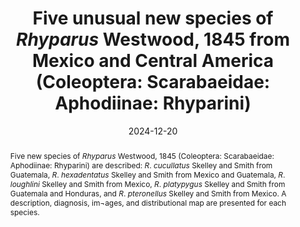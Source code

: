 ---
title: 'Five unusual new species of <i>Rhyparus</i> Westwood, 1845 from Mexico and Central America (Coleoptera: Scarabaeidae: Aphodiinae: Rhyparini)'
date: '2024-12-20'
doi: ''
journal: Insecta Mundi
issue: '1091'
pagination: '1–19'
zoobank: 'urn:lsid:zoobank.org:pub:D5B7D848-4BC0-4719-A8EA-086DD57232B6'

authors:
  - first_name: 'Paul E.'
    last_name: 'Skelley'
    affiliation: 'Florida State Collection of Arthropods, Florida Department of Agriculture and Consumer Services, P. O. Box 147100, Gainesville, FL 32614–7100 USA'
    email: 'Paul.Skelley@FDACS.gov'
    orcid: 'https://orcid.org/0000-0003-2687-6740'

  - first_name: 'Andrew B.T.'
    last_name: 'Smith'
    affiliation: 'Canadian Museum of Nature, 1740 Chemin Pink, Gatineau, Quebec, J9J 3N7, Canada'
    email: 'asmith@nature.ca'
    orcid: 'https://orcid.org/0000-0002-8059-5133'

download: 'https://drive.google.com/file/d/1TJEseYTj8wCqE6_K-VF3_eCHHo45HJ2p/view?usp=sharing'

supplementary: ''

keywords:
  - Precinctive
  - leaf litter
  - Neotropical realm
  
categories:
  - Coleoptera
  - Scarabaeidae
  - Aphodiinae
  
references:
  - authors: Cartwright OL, Woodruff RE.
    year: 1969
    title: 'Ten <i>Rhyparus </i>from the Western Hemisphere (Coleoptera: Scarabaeidae: Aphodiinae). Smithonian Contributions to Zoology 21'
    pages: 1–20
    doi: 
    url: 
    access: 

  - authors: Gunter NL, Weir TA, Ślipiński A, Bocak L, Cameron SL.
    year: 2016
    title: 'If dung beetles (Scarabaeidae: Scarabaeinae) arose in association with dinosaurs, did they also suffer a mass co-extinction at the K-Pg Boundary? PLoS One 11(5)'
    pages: 1–47
    doi: 
    url: 
    access: 

  - authors: Howden HF.
    year: 2003
    title: 'Two new genera of New World Rhyparini (Coleoptera: Scarabaeidae: Aphodiinae). Sociobiology 42'
    pages: 391–402
    doi: 
    url: 
    access: 

  - authors: Krikken J, Huijbregts J.
    year: 1987
    title: 'Southeast Asian <i>Termitodius</i>: a taxonomic review, with description of four new species (Coleoptera: Aphodiidae). Zoologische Mededelingen 61(7)'
    pages: 97–111
    doi: 
    url: 
    access: 

  - authors: Mencl L, Rakovič M.
    year: 2013
    title: 'A treatise on a group of seven species of the genus <i>Rhyparus </i>Westwood, 1845 (Coleoptera: Aphodiidae: Rhyparinae: Rhyparini) from the Western Hemisphere. Studies and Reports, Technical Series 9'
    pages: 141–156
    doi: 
    url: 
    access: 

  - authors: Minkina Ł.
    year: 2020
    title: 'Two new species of <i>Leptorhyparus </i>Howden, 2003 from South America. Folia Heyrovskyana Series A 28(2)'
    pages: 34–39
    doi: 
    url: 
    access: 

  - authors: Anichtchenko A, Vasiljeva A, Skelley PE.
    year: 2022
    title: 'Four new species of the genus <i>Rhyparus </i>Westwood, 1845 (Coleoptera: Scarabaeidae: Aphodiinae) with modified pygidium and last abdominal ventrite in females<i>. </i>Baltic Journal of Coleopterology 22'
    pages: 81–101
    doi: 
    url: 
    access: 

  - authors: Minkina Ł, Jákl S.
    year: 2024
    title: 'Seven new <i>Rhyparus </i>Westwood, 1845 (Coleoptera: Scarabaeidae: Aphodiinae) species. Studies and Reports, Taxonomical Series 20'
    pages: 131–152
    doi: 
    url: 
    access: 

  - authors: Minkina Ł, Jákl S, Bezděk A.
    year: 2023
    title: 'A new <i>Rhyparus </i>Westwood, 1845 (Coleoptera: Scarabaeidae: Aphodiinae) species with modified pygidium and last abdominal ventrite in females. Faunitaxys 11(66)'
    pages: 1–5
    doi: 
    url: 
    access: 

  - authors: Minkina Ł., Skelley PE, Jákl S, Král D, Li X-F.
    year: 2024
    title: 'Review of the genus <i>Rhyparus</i> Westwood, 1845 (Coleoptera: Scarabaeidae: Aphodiinae) in the Solomon Islands with description of two new species. Zootaxa [in press]'
    pages:
    doi: 
    url: 
    access:

  - authors: Mora-Aguilar EF, Delgado L.
    year: 2019
    title: 'A new Mexican species of <i>Rhyparus </i>Westwood (Coleoptera: Scarabaeidae: Aphodiinae), with new records and a key to Mexican and Guatemalan species. Zootaxa 4609'
    pages: 196–200
    doi: https://doi.org/10.11646/zootaxa.4609.1.13.
    url: 
    access: 

  - authors: Skelley PE.
    year: 2021a
    title: 'A new species of <i>Leptorhyparus </i>Howden, 2003 (Coleoptera: Scarabaeidae: Aphodiinae: Rhyparini) in amber from the Dominican Republic, with comments on extant species. Insecta Mundi 892'
    pages: 1–7
    doi: 
    url: 
    access: 

  - authors: Skelley PE.
    year: 2021b
    title: 'New genus of Rhyparini (Coleoptera: Scarabaeidae: Aphodiinae) in amber from the Dominican Republic. Insecta Mundi 896'
    pages: 1–5
    doi: 
    url: 
    access: 

  - authors: Skelley PE, Clavijo-Bustos J, Keller O.
    year: 2022a
    title: 'Extinct or extant? A new species of <i>Termitodius </i>Wasmann, 1895, (Coleoptera: Scarabaeidae: Aphodiinae: Rhyparini) with a short review of the genus. Insecta Mundi 915'
    pages: 1–14
    doi: 
    url: 
    access: 

  - authors: Skelley PE, Smith ABT, Mora-Aguilar EF.
    year: 2022b
    title: 'A review of the flightless genus <i>Nanotermitodius </i>Howden, 2003 (Coleoptera: Scarabaeidae: Aphodiinae: Rhyparini). Zootaxa 5200'
    pages: 355–364
    doi: https://doi.org/10.11646/zootaxa.5200.4.4.
    url: 
    access: 

  - authors: Tong Y, Lu Y, Tian Z, Yang X, Bai M.
    year: 2024
    title: 'Evolutionary radiation strategy revealed in the Scarabaeidae with evidence of continuous spatiotemporal morphology and phylogenesis. Communications Biology 7(690)'
    pages: 1–9
    doi: https://doi.org/10.1038/s42003-024-06250-1.
    url: 
    access: 

abstract: 'Five new species of <i>Rhyparus </i>Westwood, 1845 (Coleoptera: Scarabaeidae: Aphodiinae: Rhyparini) are described: <I>R</I>. <i>cucullatus </i>Skelley and Smith from Guatemala, <I>R</I>. <i>hexadentatus </i>Skelley and Smith from Mexico and Guatemala, <I>R</I>. <i>loughlini </i>Skelley and Smith from Mexico, <I>R</I>. <i>platypygus </i>Skelley and Smith from Guatemala and Honduras, and <I>R</I>. <i>pteronellus </i>Skelley and Smith from Mexico. A description, diagnosis, im¬ages, and distributional map are presented for each species.'

---
